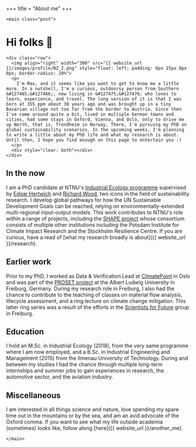 +++
title = "About me"
+++

~~~
<main class="post">
~~~


# Hi folks &#128075;
~~~
<div class="row">
  <img align="right" width="300" src="{{ website_url }}/images/profile/NZ_2.png" style="float: left; padding: 0px 15px 0px 0px; border-radius: 10%">
  <p>
    I'm Max, and it seems like you want to get to know me a little more. In a nutshell, I'm a curious, outdoorsy person from Southern &#127465;&#127466;, now living in &#127475;&#127476; who loves to learn, experience, and travel. The long version of it is that I was born at 355 ppm about 30 years ago and was brought up in a tiny Bavarian village not too far from the border to Austria. Since then I've come around quite a bit, lived in multiple German towns and cities, had some stays in Oxford, Vienna, and Oslo, only to drive me up North, that is, Trondheim in Norway. There, I'm pursuing my PhD on global sustainability scenarios. In the upcoming weeks, I'm planning to write a little about my PhD life and what my research is about. Until then, I hope you find enough on this page to entertain you :)
  </p>
  <div style="clear: both"></div>
</div>
~~~

## In the now
I am a PhD candidate at NTNU's [Industrial Ecology programme](https://www.ntnu.edu/indecol/) supervised by [Edgar Hertwich](https://www.ntnu.edu/employees/edgar.hertwich) and [Richard Wood](https://www.ntnu.edu/employees/richard.wood), two icons in the field of sustainability research. I develop global pathways for how the UN Sustainable Development Goals can be reached, relying on environmentally-extended multi-regional input-output models. This work contributes to NTNU's role within a range of projects, including the [SHAPE project](http://shape-project.org/) whose consortium consists of multiple other institutions including the Potsdam Institute for Climate Impact Research and the Stockholm Resilience Centre. If you are curious, have a read of [what my research broadly is about]({{ website_url }}/research).

## Earlier work
Prior to my PhD, I worked as Data & Verification Lead at [ClimatePoint](https://en.climatepoint.com/) in Oslo and was part of the [PROSET project](https://proset.inatech.de/) at the Albert Ludwig University in Freiburg, Germany. During my research role in Freiburg, I also had the chance to contribute to the teaching of classes on material flow analysis, lifecycle assessment, and a ring lecture on climate change mitigation. This latter ring series was a result of the efforts in the [Scientists for Future](https://www.s4f-freiburg.de/) group in Freiburg.

## Education
I hold an M.Sc. in Industrial Ecology (2018), from the very same programme where I am now employed, and a B.Sc. in Industrial Engineering and Management (2015) from the Ilmenau University of Technology. During and between my studies I had the chance through multiple long-term internships and summer jobs to gain experiences in research, the automotive sector, and the aviation industry.

## Miscellaneous
I am interested in all things science and nature, love spending my spare time out in the mountains or by the sea, and am an avid advocate of the Oxford comma. If you want to see what my life outside academia (sometimes) looks like, follow along [here]({{ website_url }}/another_me).

~~~
</main>
~~~
